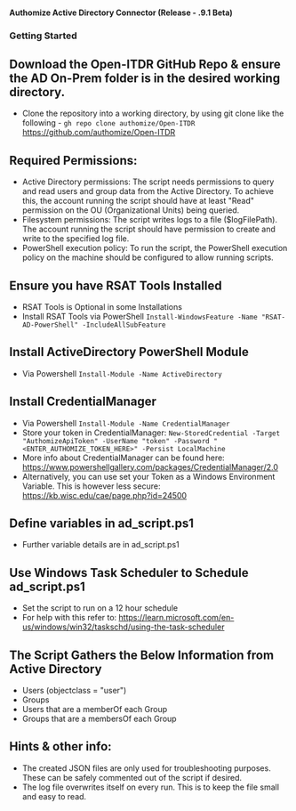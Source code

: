#### Authomize Active Directory Connector (Release - .9.1 Beta)

### Getting Started

## Download the Open-ITDR GitHub Repo & ensure the AD On-Prem folder is in the desired working directory. 
- Clone the repository into a working directory, by using git clone like the following - 
`gh repo clone authomize/Open-ITDR` https://github.com/authomize/Open-ITDR

## Required Permissions: 
- Active Directory permissions: The script needs permissions to query and read users and group data from the Active Directory. To achieve this, the account running the script should have at least "Read" permission on the OU (Organizational Units) being queried.
- Filesystem permissions: The script writes logs to a file ($logFilePath). The account running the script should have permission to create and write to the specified log file.
- PowerShell execution policy: To run the script, the PowerShell execution policy on the machine should be configured to allow running scripts. 

## Ensure you have RSAT Tools Installed
- RSAT Tools is Optional in some Installations
- Install RSAT Tools via PowerShell `Install-WindowsFeature -Name "RSAT-AD-PowerShell" -IncludeAllSubFeature`

## Install ActiveDirectory PowerShell Module
- Via Powershell `Install-Module -Name ActiveDirectory`

## Install CredentialManager 
- Via Powershell `Install-Module -Name CredentialManager`
- Store your token in CredentialManager:
	`New-StoredCredential -Target "AuthomizeApiToken" -UserName "token" -Password "<ENTER_AUTHOMIZE_TOKEN_HERE>" -Persist LocalMachine`
- More info about CredentialManager can be found here: https://www.powershellgallery.com/packages/CredentialManager/2.0
- Alternatively, you can use set your Token as a Windows Environment Variable. This is however less secure: https://kb.wisc.edu/cae/page.php?id=24500

## Define variables in ad_script.ps1
- Further variable details are in ad_script.ps1

## Use Windows Task Scheduler to Schedule ad_script.ps1
- Set the script to run on a 12 hour schedule
- For help with this refer to: https://learn.microsoft.com/en-us/windows/win32/taskschd/using-the-task-scheduler

## The Script Gathers the Below Information from Active Directory
- Users (objectclass = "user")
- Groups
- Users that are a memberOf each Group
- Groups that are a membersOf each Group

## Hints & other info:
- The created JSON files are only used for troubleshooting purposes. These can be safely commented out of the script if desired.
- The log file overwrites itself on every run. This is to keep the file small and easy to read.

